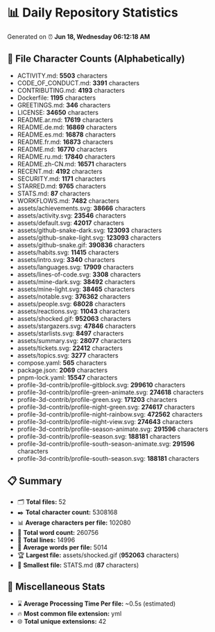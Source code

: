 # 📊 Daily Repository Statistics
Generated on ⏰ **Jun 18, Wednesday 06:12:18 AM**

## 📂 File Character Counts (Alphabetically)
- ACTIVITY.md: **5503** characters
- CODE_OF_CONDUCT.md: **3391** characters
- CONTRIBUTING.md: **4193** characters
- Dockerfile: **1195** characters
- GREETINGS.md: **346** characters
- LICENSE: **34650** characters
- README.ar.md: **17619** characters
- README.de.md: **16869** characters
- README.es.md: **16878** characters
- README.fr.md: **16873** characters
- README.md: **16770** characters
- README.ru.md: **17840** characters
- README.zh-CN.md: **16571** characters
- RECENT.md: **4192** characters
- SECURITY.md: **1171** characters
- STARRED.md: **9765** characters
- STATS.md: **87** characters
- WORKFLOWS.md: **7482** characters
- assets/achievements.svg: **38666** characters
- assets/activity.svg: **23546** characters
- assets/default.svg: **42017** characters
- assets/github-snake-dark.svg: **123093** characters
- assets/github-snake-light.svg: **123093** characters
- assets/github-snake.gif: **390836** characters
- assets/habits.svg: **11415** characters
- assets/intro.svg: **3340** characters
- assets/languages.svg: **17909** characters
- assets/lines-of-code.svg: **3308** characters
- assets/mine-dark.svg: **38492** characters
- assets/mine-light.svg: **38465** characters
- assets/notable.svg: **376362** characters
- assets/people.svg: **68028** characters
- assets/reactions.svg: **11043** characters
- assets/shocked.gif: **952063** characters
- assets/stargazers.svg: **47846** characters
- assets/starlists.svg: **8497** characters
- assets/summary.svg: **28077** characters
- assets/tickets.svg: **22412** characters
- assets/topics.svg: **3277** characters
- compose.yaml: **565** characters
- package.json: **2069** characters
- pnpm-lock.yaml: **15547** characters
- profile-3d-contrib/profile-gitblock.svg: **299610** characters
- profile-3d-contrib/profile-green-animate.svg: **274618** characters
- profile-3d-contrib/profile-green.svg: **171203** characters
- profile-3d-contrib/profile-night-green.svg: **274617** characters
- profile-3d-contrib/profile-night-rainbow.svg: **472562** characters
- profile-3d-contrib/profile-night-view.svg: **274643** characters
- profile-3d-contrib/profile-season-animate.svg: **291596** characters
- profile-3d-contrib/profile-season.svg: **188181** characters
- profile-3d-contrib/profile-south-season-animate.svg: **291596** characters
- profile-3d-contrib/profile-south-season.svg: **188181** characters

## 📋 Summary
- 🗂️ **Total files:** 52
- ✒️ **Total character count:** 5308168
- 📊 **Average characters per file:** 102080
- 📝 **Total word count:** 260756
- 🧾 **Total lines:** 14996
- 📐 **Average words per file:** 5014
- 🏆 **Largest file:** assets/shocked.gif (**952063** characters)
- 🥉 **Smallest file:** STATS.md (**87** characters)

## 🌟 Miscellaneous Stats
- ⌛ **Average Processing Time Per file:** ~0.5s (estimated)
- 🔥 **Most common file extension:** yml
- 🌐 **Total unique extensions:** 42
